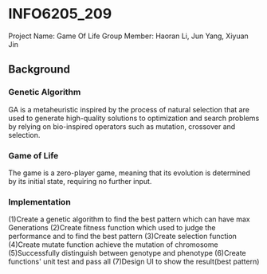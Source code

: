 # INFO6205_209
Project Name: Game Of Life
Group Member: Haoran Li, Jun Yang, Xiyuan Jin

## Background

### Genetic Algorithm
GA is a metaheuristic inspired by the process of natural selection that are used to generate high-quality solutions to optimization and search problems by relying on bio-inspired operators such as mutation, crossover and selection.

### Game of Life
The game is a zero-player game, meaning that its evolution is determined by its initial state, requiring no further input.


### Implementation
(1)Create a genetic algorithm to find the best pattern which can have max Generations (2)Create fitness function which used to judge the performance and to find the best pattern (3)Create selection function (4)Create mutate function achieve the mutation of chromosome (5)Successfully distinguish between genotype and phenotype (6)Create functions' unit test and pass all (7)Design UI to show the result(best pattern)
